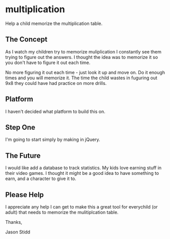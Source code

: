 multiplication
==============

Help a child memorize the multiplication table.

The Concept
-----------

As I watch my children try to memorize muliplication I constantly see them trying to figure out the answers. I thought the idea was to memorize it so you don't have to figure it out each time. 

No more figuring it out each time - just look it up and move on. Do it enough times and you will memorize it. The time the child wastes in fuguring out 9x8 they could have had practice on more drills.

Platform
--------

I haven't decided what platform to build this on. 

Step One
--------

I'm going to start simply by making in jQuery. 

The Future
----------

I would like add a database to track statistics. My kids love earning stuff in their video games. I thought it might be a good idea to have something to earn, and a character to give it to. 

Please Help
-----------

I appreciate any help I can get to make this a great tool for everychild (or adult) that needs to memorize the mulitiplcation table.


Thanks, 

Jason Stidd
